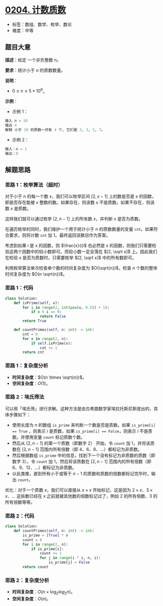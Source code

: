 # [0204. 计数质数](https://leetcode.cn/problems/count-primes/)

- 标签：数组、数学、枚举、数论
- 难度：中等

## 题目大意

**描述**：给定 一个非负整数 $n$。

**要求**：统计小于 $n$ 的质数数量。

**说明**：

- $0 \le n \le 5 * 10^6$。

**示例**：

- 示例 1：

```Python
输入 n = 10
输出 4
解释 小于 10 的质数一共有 4 个, 它们是 2, 3, 5, 7。
```

- 示例 2：

```Python
输入：n = 1
输出：0
```

## 解题思路

### 思路 1：枚举算法（超时）

对于小于 $n$ 的每一个数 $x$，我们可以枚举区间 $[2, x - 1]$ 上的数是否是 $x$ 的因数，即是否存在能被 $x$ 整数的数。如果存在，则该数 $x$ 不是质数。如果不存在，则该数 $x$ 是质数。

这样我们就可以通过枚举 $[2, n - 1]$ 上的所有数 $x$，并判断 $x$ 是否为质数。

在遍历枚举的同时，我们维护一个用于统计小于 $n$ 的质数数量的变量 `cnt`。如果符合要求，则将计数 `cnt` 加 $1$。最终返回该数目作为答案。

考虑到如果 $i$ 是 $x$ 的因数，则 $\frac{x}{i}$ 也必然是 $x$ 的因数，则我们只需要检验这两个因数中的较小数即可。而较小数一定会落在 $[2, \sqrt x]$ 上。因此我们在检验 $x$ 是否为质数时，只需要枚举 $[2, \sqrt x]$ 中的所有数即可。

利用枚举算法单次检查单个数的时间复杂度为 $O(\sqrt{n})$，检查 $n$ 个数的整体时间复杂度为 $O(n \sqrt{n})$。

### 思路 1：代码

```Python
class Solution:
    def isPrime(self, x):
        for i in range(2, int(pow(x, 0.5)) + 1):
            if x % i == 0:
                return False
        return True

    def countPrimes(self, n: int) -> int:
        cnt = 0
        for x in range(2, n):
            if self.isPrime(x):
                cnt += 1
        return cnt
```

### 思路 1：复杂度分析

- **时间复杂度**：$O(n \times \sqrt{n})$。
- **空间复杂度**：$O(1)$。

### 思路 2：埃氏筛法

可以用「埃氏筛」进行求解。这种方法是由古希腊数学家埃拉托斯尼斯提出的，具体步骤如下：

- 使用长度为 $n$ 的数组 `is_prime` 来判断一个数是否是质数。如果 `is_prime[i] == True` ，则表示 $i$ 是质数，如果 `is_prime[i] == False`，则表示 $i$ 不是质数。并使用变量 `count` 标记质数个数。
- 然后从 $[2, n - 1]$ 的第一个质数（即数字 $2$） 开始，令 `count` 加 $1$，并将该质数在 $[2, n - 1]$ 范围内所有倍数（即 $4$、$6$、$8$、...）都标记为非质数。
- 然后根据数组 `is_prime` 中的信息，找到下一个没有标记为非质数的质数（即数字  $3$），令 `count` 加 $1$，然后将该质数在 $[2, n - 1]$ 范围内的所有倍数（即 $6$、$9$、$12$、…）都标记为非质数。
- 以此类推，直到所有小于或等于 $n - 1$ 的质数和质数的倍数都标记完毕时，输出 `count`。

优化：对于一个质数 $x$，我们可以直接从 $x \times x$ 开始标记，这是因为 $2 \times x$、$3 \times x$、… 这些数已经在 $x$ 之前就被其他数的倍数标记过了，例如 $2$ 的所有倍数、$3$ 的所有倍数等等。

### 思路 2：代码

```Python
class Solution:
    def countPrimes(self, n: int) -> int:
        is_prime = [True] * n
        count = 0
        for i in range(2, n):
            if is_prime[i]:
                count += 1
                for j in range(i * i, n, i):
                    is_prime[j] = False
        return count
```

### 思路 2：复杂度分析

- **时间复杂度**：$O(n \times \log_2{log_2n})$。
- **空间复杂度**：$O(n)$。

